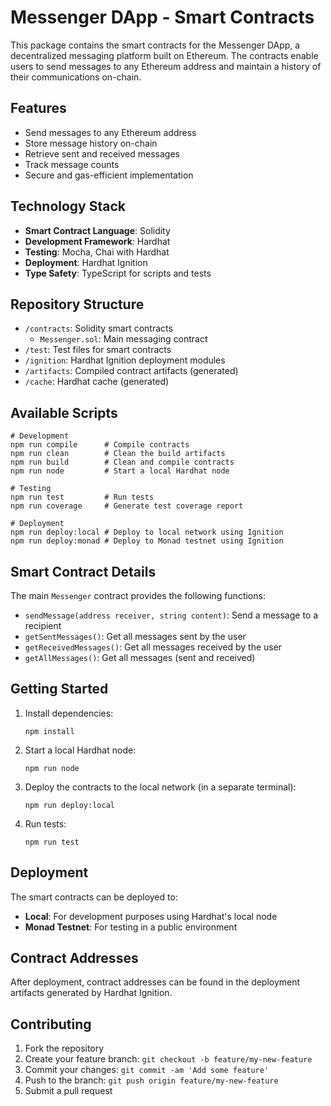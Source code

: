 # Messenger DApp - Smart Contracts

This package contains the smart contracts for the Messenger DApp, a decentralized messaging platform built on Ethereum. The contracts enable users to send messages to any Ethereum address and maintain a history of their communications on-chain.

## Features

- Send messages to any Ethereum address
- Store message history on-chain
- Retrieve sent and received messages
- Track message counts
- Secure and gas-efficient implementation

## Technology Stack

- **Smart Contract Language**: Solidity
- **Development Framework**: Hardhat
- **Testing**: Mocha, Chai with Hardhat
- **Deployment**: Hardhat Ignition
- **Type Safety**: TypeScript for scripts and tests

## Repository Structure

- `/contracts`: Solidity smart contracts
  - `Messenger.sol`: Main messaging contract
- `/test`: Test files for smart contracts
- `/ignition`: Hardhat Ignition deployment modules
- `/artifacts`: Compiled contract artifacts (generated)
- `/cache`: Hardhat cache (generated)

## Available Scripts

```shell
# Development
npm run compile      # Compile contracts
npm run clean        # Clean the build artifacts
npm run build        # Clean and compile contracts
npm run node         # Start a local Hardhat node

# Testing
npm run test         # Run tests
npm run coverage     # Generate test coverage report

# Deployment
npm run deploy:local # Deploy to local network using Ignition
npm run deploy:monad # Deploy to Monad testnet using Ignition
```

## Smart Contract Details

The main `Messenger` contract provides the following functions:

- `sendMessage(address receiver, string content)`: Send a message to a recipient
- `getSentMessages()`: Get all messages sent by the user
- `getReceivedMessages()`: Get all messages received by the user
- `getAllMessages()`: Get all messages (sent and received)

## Getting Started

1. Install dependencies:
   ```
   npm install
   ```

2. Start a local Hardhat node:
   ```
   npm run node
   ```

3. Deploy the contracts to the local network (in a separate terminal):
   ```
   npm run deploy:local
   ```

4. Run tests:
   ```
   npm run test
   ```

## Deployment

The smart contracts can be deployed to:

- **Local**: For development purposes using Hardhat's local node
- **Monad Testnet**: For testing in a public environment

## Contract Addresses

After deployment, contract addresses can be found in the deployment artifacts generated by Hardhat Ignition.

## Contributing

1. Fork the repository
2. Create your feature branch: `git checkout -b feature/my-new-feature`
3. Commit your changes: `git commit -am 'Add some feature'`
4. Push to the branch: `git push origin feature/my-new-feature`
5. Submit a pull request 